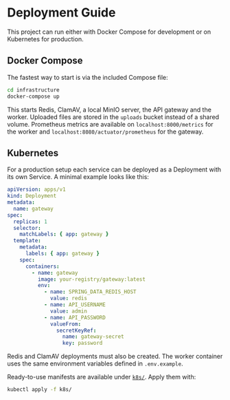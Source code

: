 # Deployment Guide

This project can run either with Docker Compose for development or on Kubernetes for production.

## Docker Compose

The fastest way to start is via the included Compose file:

```bash
cd infrastructure
docker-compose up
```

This starts Redis, ClamAV, a local MinIO server, the API gateway and the worker. Uploaded files are stored in the `uploads` bucket instead of a shared volume.
Prometheus metrics are available on `localhost:8000/metrics` for the worker and `localhost:8080/actuator/prometheus` for the gateway.

## Kubernetes

For a production setup each service can be deployed as a Deployment with its own Service. A minimal example looks like this:

```yaml
apiVersion: apps/v1
kind: Deployment
metadata:
  name: gateway
spec:
  replicas: 1
  selector:
    matchLabels: { app: gateway }
  template:
    metadata:
      labels: { app: gateway }
    spec:
      containers:
        - name: gateway
          image: your-registry/gateway:latest
          env:
            - name: SPRING_DATA_REDIS_HOST
              value: redis
            - name: API_USERNAME
              value: admin
            - name: API_PASSWORD
              valueFrom:
                secretKeyRef:
                  name: gateway-secret
                  key: password
```

Redis and ClamAV deployments must also be created. The worker container uses the same environment variables defined in `.env.example`.

Ready-to-use manifests are available under [`k8s/`](../k8s). Apply them with:

```bash
kubectl apply -f k8s/
```
